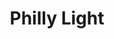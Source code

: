---
pid: CH55
title: Philly Light
location_transcription: City Hall / Art Museum
zipcode: '20009'
outside_phl: 'Washington DC '
neighborhood: 
age: '45'
age_range: 40-49
instagram: 
image_file_name: CH_55.jpg
proposal_transcription: |-
  Uplifting quotes from history that although from the past could be applied to today. See quotes on MLK monument in DC. Light shows or light image broadcast on public building or workplace.
  See www.chartresenlumieres.com
topic: History,Uplifting
topic_summary: 0, 0
type: Audio,Digital,Projection,Image
keywords_other: 
credit: Chris Rutyna
image_labels: 
twitter: 
facebook: 
permalink: "/monuments/ch55/"
layout: item-page
---
